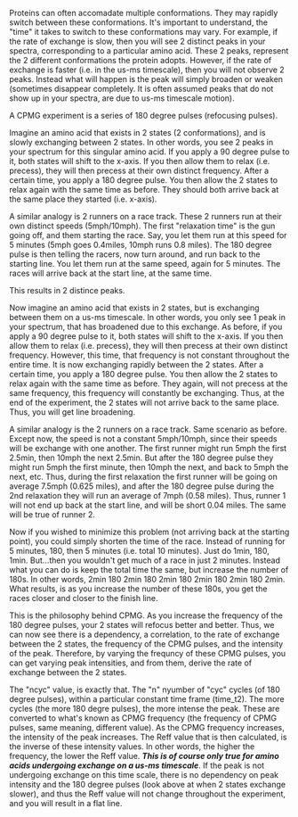 Proteins can often accomadate multiple conformations. They may rapidly switch between these conformations. It's important to understand, the "time" it takes to switch to these conformations may vary. For example, if the rate of exchange is slow, then you will see 2 distinct peaks in your spectra, corresponding to a particular amino acid. These 2 peaks, represent the 2 different conformations the protein adopts. However, if the rate of exchange is faster (i.e. in the us-ms timescale), then you will not observe 2 peaks. Instead what will happen is the peak will simply broaden or weaken (sometimes disappear completely. It is often assumed peaks that do not show up in your spectra, are due to us-ms timescale motion).

A CPMG experiment is a series of 180 degree pulses (refocusing pulses).

Imagine an amino acid that exists in 2 states (2 conformations), and is slowly exchanging between 2 states. In other words, you see 2 peaks in your spectrum for this singular amino acid. If you apply a 90 degree pulse to it, both states will shift to the x-axis. If you then allow them to relax (i.e. precess), they will then precess at their own distinct frequency. After a certain time, you apply a 180 degree pulse. You then allow the 2 states to relax again with the same time as before. They should both arrive back at the same place they started (i.e. x-axis). 

A similar analogy is 2 runners on a race track. These 2 runners run at their own distinct speeds (5mph/10mph). The first "relaxation time" is the gun going off, and them starting the race. Say, you let them run at this speed for 5 minutes (5mph goes 0.4miles, 10mph runs 0.8 miles).  The 180 degree pulse is then telling the racers, now turn around, and run back to the starting line. You let them run at the same speed, again for 5 minutes. The races will arrive back at the start line, at the same time. 

This results in 2 distince peaks. 

Now imagine an amino acid that exists in 2 states, but is exchanging between them on a us-ms timescale. In other words, you only see 1 peak in your spectrum, that has broadened due to this exchange. As before, if you apply a 90 degree pulse to it, both states will shift to the x-axis. If you then allow them to relax (i.e. precess), they will then precess at their own distinct frequency. However, this time, that frequency is not constant throughout the entire time. It is now exchanging rapidly between the 2 states. After a certain time, you apply a 180 degree pulse. You then allow the 2 states to relax again with the same time as before. They again, will not precess at the same frequency, this frequency will constantly be exchanging. Thus, at the end of the experiment, the 2 states will not arrive back to the same place. Thus, you will get line broadening. 

A similar analogy is the 2 runners on a race track. Same scenario as before. Except now, the speed is not a constant 5mph/10mph, since their speeds will be exchange with one another. The first runner might run 5mph the first 2.5min, then 10mph the next 2.5min. But after the 180 degree pulse they might run 5mph the first minute, then 10mph the next, and back to 5mph the next, etc. Thus, during the first relaxation the first runner will be going on average 7.5mph (0.625 miles), and after the 180 degree pulse during the 2nd relaxation they will run an average of 7mph (0.58 miles). Thus, runner 1 will not end up back at the start line, and will be short 0.04 miles. The same will be true of runner 2. 


Now if you wished to minimize this problem (not arriving back at the starting point), you could simply shorten the time of the race. Instead of running for 5 minutes, 180, then 5 minutes (i.e. total 10 minutes). Just do 1min, 180, 1min. But...then you wouldn't get much of a race in just 2 minutes. Instead what you can do is keep the total time the same, but increase the number of 180s. In other words, 2min 180 2min 180 2min 180 2min 180 2min 180 2min. What results, is as you increase the number of these 180s, you get the races closer and closer to the finish line.

This is the philosophy behind CPMG. As you increase the frequency of the 180 degree pulses, your 2 states will refocus better and better. Thus, we can now see there is a dependency, a correlation, to the rate of exchange between the 2 states, the frequency of the CPMG pulses, and the intensity of the peak. Therefore, by varying the frequncy of these CPMG pulses, you can get varying peak intensities, and from them, derive the rate of exchange between the 2 states. 

The "ncyc" value, is exactly that. The "n" nyumber of "cyc" cycles (of 180 degree pulses), within a particular constant time frame (time_t2). The more cycles (the more 180 degre pulses), the more intense the peak. These are converted to what's known as CPMG frequency (the frequency of CPMG pulses, same meaning, different value). As the CPMG frequency increases, the intensity of the peak increases. The Reff value that is then calculated, is the inverse of these intensity values. In other words, the higher the frequency, the lower the Reff value. ***This is of course only true for amino acids undergoing exchange on a us-ms timescale***. If the peak is not undergoing exchange on this time scale, there is no dependency on peak intensity and the 180 degree pulses (look above at when 2 states exchange slower), and thus the Reff value will not change throughout the experiment, and you will result in a flat line. 


